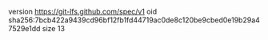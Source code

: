 version https://git-lfs.github.com/spec/v1
oid sha256:7bcb422a9439cd96bf12fb1fd44719ac0de8c120be9cbed0e19b29a47529e1dd
size 13
